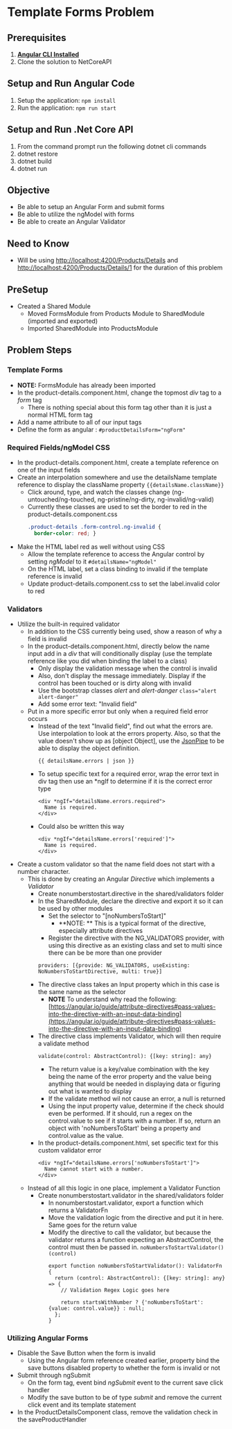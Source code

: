 # Template Forms Problem

## Prerequisites
1. **[Angular CLI Installed](https://github.com/angular/angular-cli#installation)**
1. Clone the solution to NetCoreAPI

## Setup and Run Angular Code
1. Setup the application: `npm install`
1. Run the application: `npm run start`

## Setup and Run .Net Core API
1. From the command prompt run the following dotnet cli commands
1. dotnet restore
1. dotnet build
1. dotnet run

## Objective
   * Be able to setup an Angular Form and submit forms
   * Be able to utilize the ngModel with forms
   * Be able to create an Angular Validator
   
## Need to Know
  * Will be using [http://localhost:4200/Products/Details](http://localhost:4200/Products/Details) and [http://localhost:4200/Products/Details/1](http://localhost:4200/Products/Details/1) for the duration of this problem

## PreSetup
  * Created a Shared Module
    * Moved FormsModule from Products Module to SharedModule (imported and exported)
    * Imported SharedModule into ProductsModule   
   
## Problem Steps
### Template Forms
  * **NOTE:** FormsModule has already been imported
  * In the product-details.component.html, change the topmost _div_ tag to a _form_ tag
    * There is nothing special about this form tag other than it is just a normal HTML form tag
  * Add a name attribute to all of our input tags
  * Define the form as angular : `#productDetailsForm="ngForm"`
     
### Required Fields/ngModel CSS
  * In the product-details.component.html, create a template reference on one of the input fields
  * Create an interpolation somewhere and use the detailsName template reference to display the className property `{{detailsName.className}}`
    * Click around, type, and watch the classes change (ng-untouched/ng-touched, ng-pristine/ng-dirty, ng-invalid/ng-valid)
    * Currently these classes are used to set the border to red in the product-details.component.css
      ```css
      .product-details .form-control.ng-invalid {
        border-color: red; }
      ```
  * Make the HTML label red as well without using CSS
    * Allow the template reference to access the Angular control by setting _ngModel_ to it `#detailsName="ngModel"`
    * On the HTML label, set a class binding to invalid if the template reference is invalid
    * Update product-details.component.css to set the label.invalid color to red
     
### Validators
  * Utilize the built-in required validator
    * In addition to the CSS currently being used, show a reason of why a field is invalid
    * In the product-details.component.html, directly below the name input add in a _div_ that will conditionally display (use the template reference like you did when binding the label to a class)
      * Only display the validation message when the control is invalid
      * Also, don't display the message immediately. Display if the control has been touched or is dirty along with invalid
      * Use the bootstrap classes _alert_ and _alert-danger_ `class="alert alert-danger"`
      * Add some error text: "Invalid field"
    * Put in a more specific error but only when a required field error occurs
      * Instead of the text "Invalid field", find out what the errors are. Use interpolation to look at the errors property. Also, so that the value doesn't show up as [object Object], use the [JsonPipe](https://angular.io/api/common/JsonPipe) to be able to display the object definition.  
        ```angular2html
        {{ detailsName.errors | json }}
        ```
      * To setup specific text for a required error, wrap the error text in div tag then use an *ngIf to determine if it is the correct error type
        ```angular2html
        <div *ngIf="detailsName.errors.required">
          Name is required.
        </div>
        ```
      * Could also be written this way
        ```angular2html
        <div *ngIf="detailsName.errors['required']">
          Name is required.
        </div>
        ```
  * Create a custom validator so that the name field does not start with a number character.
    * This is done by creating an Angular _Directive_ which implements a _Validator_
      * Create nonumberstostart.directive in the shared/validators folder
      * In the SharedModule, declare the directive and export it so it can be used by other modules
    	* Set the selector to "[noNumbersToStart]"
    	  * **NOTE: ** This is a typical format of the directive, especially attribute directives
    	* Register the directive with the NG_VALIDATORS provider, with using this directive as an existing class and set to multi since there can be be more than one provider
        ```angular2html
        providers: [{provide: NG_VALIDATORS, useExisting: NoNumbersToStartDirective, multi: true}]
        ```
      * The directive class takes an Input property which in this case is the same name as the selector
        * **NOTE** To understand why read the following: [https://angular.io/guide/attribute-directives#pass-values-into-the-directive-with-an-input-data-binding](https://angular.io/guide/attribute-directives#pass-values-into-the-directive-with-an-input-data-binding)
      * The directive class implements Validator, which will then require a validate method
        ```angular2html
        validate(control: AbstractControl): {[key: string]: any}
        ```        
        * The return value is a key/value combination with the key being the name of the error property and the value being anything that would be needed in displaying data or figuring out what is wanted to display
        * If the validate method wil not cause an error, a null is returned
        * Using the input property value, determine if the check should even be performed. If it should, run a regex on the control.value to see if it starts with a number. If so, return an object with 'noNumbersToStart' being a property and control.value as the value. 
      * In the product-details.component.html, set specific text for this custom validator error
        ```angular2html
        <div *ngIf="detailsName.errors['noNumbersToStart']">
          Name cannot start with a number.
        </div>
        ```
    * Instead of all this logic in one place, implement a Validator Function
      * Create nonumberstostart.validator in the shared/validators folder
    	* In nonumberstostart.validator, export a function which returns a ValidatorFn
    	* Move the validation logic from the directive and put it in here. Same goes for the return value
    	* Modify the directive to call the validator, but because the validator returns a function expecting an AbstractControl, the control must then be passed in. `noNumbersToStartValidator()(control)`
          ```angular2html
          export function noNumbersToStartValidator(): ValidatorFn {
            return (control: AbstractControl): {[key: string]: any} => {
              // Validation Regex Logic goes here
          
              return startsWithNumber ? {'noNumbersToStart': {value: control.value}} : null;
            };
          }
          ```    	
    		    
### Utilizing Angular Forms
  * Disable the Save Button when the form is invalid
    * Using the Angular form reference created earlier, property bind the save buttons disabled property to whether the form is invalid or not
  * Submit through ngSubmit 
    * On the form tag, event bind _ngSubmit_ event to the current save click handler
    * Modify the save button to be of type _submit_ and remove the current click event and its template statement
  * In the ProductDetailsComponent class, remove the validation check in the saveProductHandler
